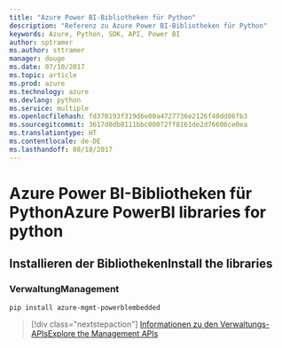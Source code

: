 ```yaml
---
title: "Azure Power BI-Bibliotheken für Python"
description: "Referenz zu Azure Power BI-Bibliotheken für Python"
keywords: Azure, Python, SDK, API, Power BI
author: sptramer
ms.author: sttramer
manager: douge
ms.date: 07/10/2017
ms.topic: article
ms.prod: azure
ms.technology: azure
ms.devlang: python
ms.service: multiple
ms.openlocfilehash: fd370193f319d6e00a4727736e2126f40dd06fb3
ms.sourcegitcommit: 3617d0db0111bbc00072ff8161de2d76606ce0ea
ms.translationtype: HT
ms.contentlocale: de-DE
ms.lasthandoff: 08/18/2017
---
```

# <a name="azure-powerbi-libraries-for-python"></a><span data-ttu-id="7dd42-104">Azure Power BI-Bibliotheken für Python</span><span class="sxs-lookup"><span data-stu-id="7dd42-104">Azure PowerBI libraries for python</span></span>

## <a name="install-the-libraries"></a><span data-ttu-id="7dd42-105">Installieren der Bibliotheken</span><span class="sxs-lookup"><span data-stu-id="7dd42-105">Install the libraries</span></span>


### <a name="management"></a><span data-ttu-id="7dd42-106">Verwaltung</span><span class="sxs-lookup"><span data-stu-id="7dd42-106">Management</span></span>

```bash
pip install azure-mgmt-powerblembedded
```
> [!div class="nextstepaction"]
> [<span data-ttu-id="7dd42-107">Informationen zu den Verwaltungs-APIs</span><span class="sxs-lookup"><span data-stu-id="7dd42-107">Explore the Management APIs</span></span>](/python/api/overview/azure/powerbi/managementlibrary)